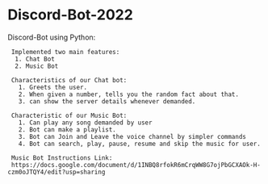 # Discord-Bot-2022

  Discord-Bot using Python:
  
     Implemented two main features:
      1. Chat Bot
      2. Music Bot

     Characteristics of our Chat bot:
       1. Greets the user.
       2. When given a number, tells you the random fact about that.
       3. can show the server details whenever demanded.

     Characteristic of our Music Bot:
       1. Can play any song demanded by user
       2. Bot can make a playlist.
       3. Bot can Join and Leave the voice channel by simpler commands
       4. Bot can search, play, pause, resume and skip the music for user.

     Music Bot Instructions Link:
     https://docs.google.com/document/d/1INBQ8rfokR6mCrqWW8G7ojPbGCXAOk-H-czm0oJTQY4/edit?usp=sharing
      
   
      
      



    
